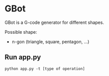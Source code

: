 # GBot

GBot is a G-code generator for different shapes.

Possible shape:
- n-gon (triangle, square, pentagon, ...)

## Run app.py

```shell script
python app.py -t [type of operation]
```